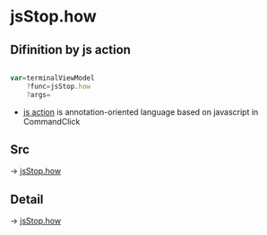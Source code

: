 # jsStop.how

## Difinition by js action

```js.js

var=terminalViewModel
	?func=jsStop.how
	?args=

```

- [js action]() is annotation-oriented language based on javascript in CommandClick

## Src

-> [jsStop.how](https://github.com/puutaro/CommandClick/blob/master/app/src/main/java/com/puutaro/commandclick/fragment_lib/terminal_fragment/js_interface/JsStop.kt#L13)

## Detail

-> [jsStop.how](https://github.com/puutaro/CommandClick/blob/master/md/developer/js_interface/details/JsStop/how.md)
